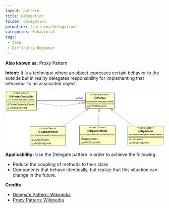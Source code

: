 ```yaml
---
layout: pattern
title: Delegation
folder: delegation
permalink: /patterns/delegation/
categories: Behavioral
tags:
 - Java
 - Difficulty-Beginner
---
```


**Also known as:** Proxy Pattern

**Intent:** It is a technique where an object expresses certain behavior to the outside but in 
reality delegates responsibility for implementing that behaviour to an associated object. 

![alt text](./etc/delegation.png "Delegate")

**Applicability:** Use the Delegate pattern in order to achieve the following

* Reduce the coupling of methods to their class
* Components that behave identically, but realize that this situation can change in the future.

**Credits**

* [Delegate Pattern: Wikipedia ](https://en.wikipedia.org/wiki/Delegation_pattern)
* [Proxy Pattern: Wikipedia ](https://en.wikipedia.org/wiki/Proxy_pattern)
